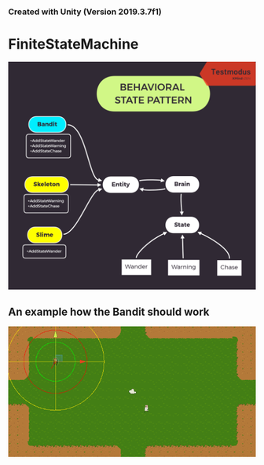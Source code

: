 ### Created with Unity (Version 2019.3.7f1)

# FiniteStateMachine

![BehavioralStatePattern](Images/BehavioralStatePattern.png)

## An example how the Bandit should work

![Example](Images/Example.gif)

